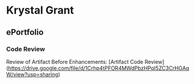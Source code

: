 # Krystal Grant

## ePortfolio

### Code Review
Review of Artifact Before Enhancements: [Artifact Code Review] (https://drive.google.com/file/d/1Crhp4tPFOR4MWdPbzHPqI5ZC3CrHGAqW/view?usp=sharing)
